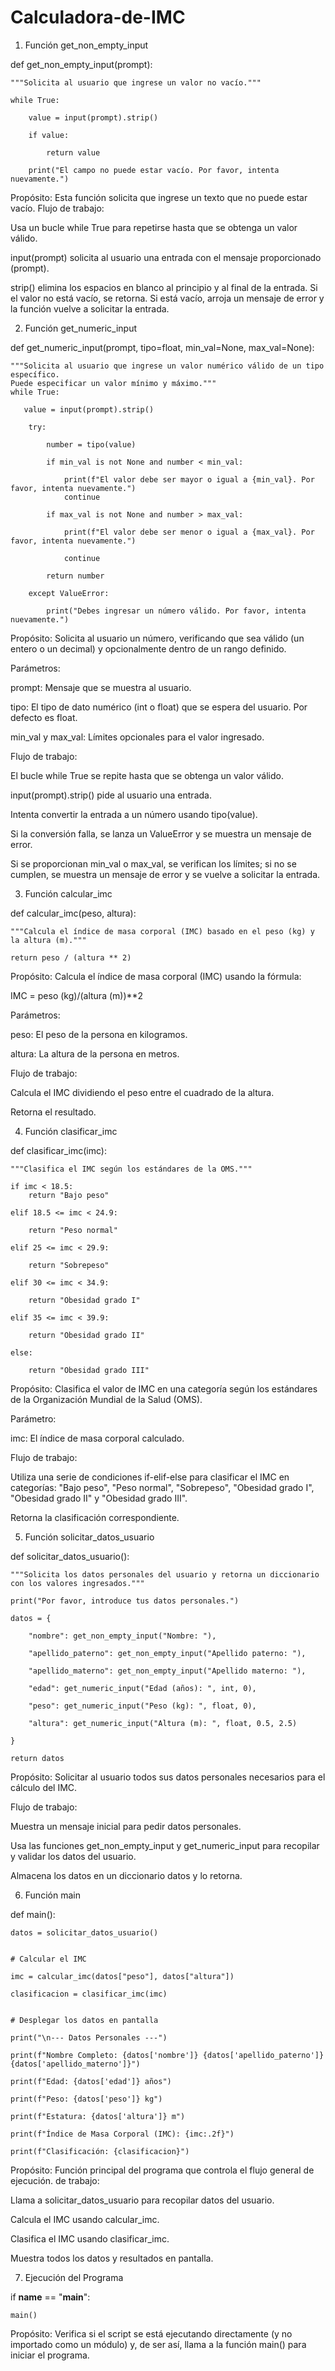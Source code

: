 # Calculadora-de-IMC

1. Función get_non_empty_input

def get_non_empty_input(prompt):
    
    """Solicita al usuario que ingrese un valor no vacío."""
    
    while True:
        
        value = input(prompt).strip()
       
        if value:
            
            return value
        
        print("El campo no puede estar vacío. Por favor, intenta nuevamente.")

Propósito: Esta función solicita que ingrese un texto que no puede estar vacío.
Flujo de trabajo:

Usa un bucle while True para repetirse hasta que se obtenga un valor válido.

input(prompt) solicita al usuario una entrada con el mensaje proporcionado (prompt).

strip() elimina los espacios en blanco al principio y al final de la entrada.
Si el valor no está vacío, se retorna. Si está vacío, arroja un mensaje de error y la función vuelve a solicitar la entrada.

2. Función get_numeric_input

def get_numeric_input(prompt, tipo=float, min_val=None, max_val=None):
    
    """Solicita al usuario que ingrese un valor numérico válido de un tipo específico.
    Puede especificar un valor mínimo y máximo."""
    while True:
    
       value = input(prompt).strip()
        
        try:
           
            number = tipo(value)
           
            if min_val is not None and number < min_val:
               
                print(f"El valor debe ser mayor o igual a {min_val}. Por favor, intenta nuevamente.")
                continue
            
            if max_val is not None and number > max_val:
               
                print(f"El valor debe ser menor o igual a {max_val}. Por favor, intenta nuevamente.")
                
                continue
           
            return number
        
        except ValueError:
            
            print("Debes ingresar un número válido. Por favor, intenta nuevamente.")

Propósito: Solicita al usuario un número, verificando que sea válido (un entero o un decimal) y opcionalmente dentro de un rango definido.

Parámetros:

prompt: Mensaje que se muestra al usuario.

tipo: El tipo de dato numérico (int o float) que se espera del usuario. Por defecto es float.

min_val y max_val: Límites opcionales para el valor ingresado.

Flujo de trabajo:

El bucle while True se repite hasta que se obtenga un valor válido.

input(prompt).strip() pide al usuario una entrada.

Intenta convertir la entrada a un número usando tipo(value).

Si la conversión falla, se lanza un ValueError y se muestra un mensaje de error.

Si se proporcionan min_val o max_val, se verifican los límites; si no se cumplen, se muestra un mensaje de error y se vuelve a solicitar la entrada.

3. Función calcular_imc

def calcular_imc(peso, altura):
    
    """Calcula el índice de masa corporal (IMC) basado en el peso (kg) y la altura (m)."""
    
    return peso / (altura ** 2)

Propósito: Calcula el índice de masa corporal (IMC) usando la fórmula:

IMC = peso (kg)/(altura (m))**2


Parámetros:

peso: El peso de la persona en kilogramos.

altura: La altura de la persona en metros.

Flujo de trabajo:

Calcula el IMC dividiendo el peso entre el cuadrado de la altura.

Retorna el resultado.

4. Función clasificar_imc

def clasificar_imc(imc):
   
    """Clasifica el IMC según los estándares de la OMS."""
   
    if imc < 18.5:
        return "Bajo peso"
   
    elif 18.5 <= imc < 24.9:
        
        return "Peso normal"
    
    elif 25 <= imc < 29.9:
        
        return "Sobrepeso"
    
    elif 30 <= imc < 34.9:
        
        return "Obesidad grado I"
    
    elif 35 <= imc < 39.9:
        
        return "Obesidad grado II"
    
    else:
        
        return "Obesidad grado III"

Propósito: Clasifica el valor de IMC en una categoría según los estándares de la Organización Mundial de la Salud (OMS).

Parámetro:

imc: El índice de masa corporal calculado.

Flujo de trabajo:

Utiliza una serie de condiciones if-elif-else para clasificar el IMC en categorías: "Bajo peso", "Peso normal", "Sobrepeso", "Obesidad grado I", "Obesidad grado II" y "Obesidad grado III".

Retorna la clasificación correspondiente.

5. Función solicitar_datos_usuario


def solicitar_datos_usuario():
    
    """Solicita los datos personales del usuario y retorna un diccionario con los valores ingresados."""
    
    print("Por favor, introduce tus datos personales.")
    
    datos = {
        
        "nombre": get_non_empty_input("Nombre: "),
        
        "apellido_paterno": get_non_empty_input("Apellido paterno: "),
        
        "apellido_materno": get_non_empty_input("Apellido materno: "),
        
        "edad": get_numeric_input("Edad (años): ", int, 0),
        
        "peso": get_numeric_input("Peso (kg): ", float, 0),
        
        "altura": get_numeric_input("Altura (m): ", float, 0.5, 2.5)
   
    }
    
    return datos

Propósito: Solicitar al usuario todos sus datos personales necesarios para el cálculo del IMC.

Flujo de trabajo:

Muestra un mensaje inicial para pedir datos personales.

Usa las funciones get_non_empty_input y get_numeric_input para recopilar y validar los datos del usuario.

Almacena los datos en un diccionario datos y lo retorna.

6. Función main

def main():
    
    datos = solicitar_datos_usuario()

    
    # Calcular el IMC
    
    imc = calcular_imc(datos["peso"], datos["altura"])
    
    clasificacion = clasificar_imc(imc)

    
    # Desplegar los datos en pantalla
   
    print("\n--- Datos Personales ---")
    
    print(f"Nombre Completo: {datos['nombre']} {datos['apellido_paterno']} {datos['apellido_materno']}")
    
    print(f"Edad: {datos['edad']} años")
    
    print(f"Peso: {datos['peso']} kg")
    
    print(f"Estatura: {datos['altura']} m")
    
    print(f"Índice de Masa Corporal (IMC): {imc:.2f}")
    
    print(f"Clasificación: {clasificacion}")

Propósito: Función principal del programa que controla el flujo general de ejecución.
de trabajo:

Llama a solicitar_datos_usuario para recopilar datos del usuario.

Calcula el IMC usando calcular_imc.

Clasifica el IMC usando clasificar_imc.

Muestra todos los datos y resultados en pantalla.

7. Ejecución del Programa


if __name__ == "__main__":
    
    main()

Propósito: Verifica si el script se está ejecutando directamente (y no importado como un módulo) y, de ser así, llama a la función main() para iniciar el programa.
